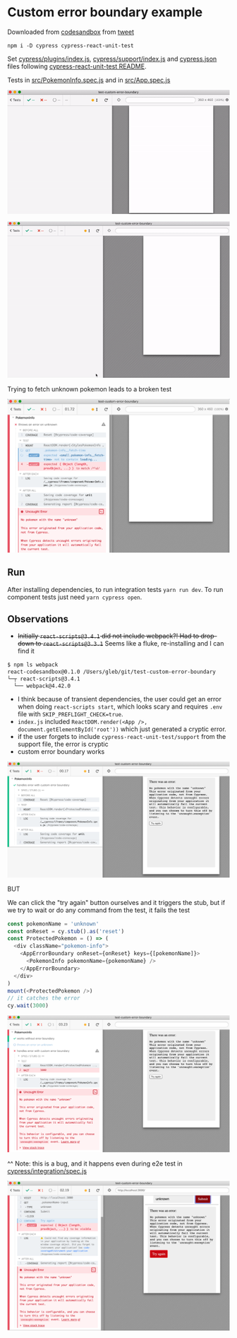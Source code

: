 # Custom error boundary example

Downloaded from [codesandbox](https://codesandbox.io/s/throbbing-thunder-67cnp) from [tweet](https://twitter.com/kentcdodds/status/1255981305218469888)

```shell
npm i -D cypress cypress-react-unit-test
```

Set [cypress/plugins/index.js](cypress/plugins/index.js), [cypress/support/index.js](cypress/support/index.js) and [cypress.json](cypress.json) files following [cypress-react-unit-test README](https://github.com/bahmutov/cypress-react-unit-test).

Tests in [src/PokemonInfo.spec.js](src/PokemonInfo.spec.js) and in [src/App.spec.js](src/App.spec.js)

![All good](images/info.gif)

![Mew App test](images/app-test.gif)

Trying to fetch unknown pokemon leads to a broken test

![Uncaught error](images/uncaught-error.png)

## Run

After installing dependencies, to run integration tests `yarn run dev`. To run component tests just need `yarn cypress open`.

## Observations

- ~~Initially `react-scripts@3.4.1` did not include webpack?! Had to drop-down to `react-scripts@3.3.1`~~ Seems like a fluke, re-installing and I can find it

```
$ npm ls webpack
react-codesandbox@0.1.0 /Users/gleb/git/test-custom-error-boundary
└─┬ react-scripts@3.4.1
  └── webpack@4.42.0
```

- I think because of transient dependencies, the user could get an error when doing `react-scripts start`, which looks scary and requires `.env` file with `SKIP_PREFLIGHT_CHECK=true`.
- `index.js` included `ReactDOM.render(<App />, document.getElementById('root'))` which just generated a cryptic error.
- if the user forgets to include `cypress-react-unit-test/support` from the support file, the error is cryptic
- custom error boundary works

![Custom error boundary](images/custom-boundary.png)

BUT

We can click the "try again" button ourselves and it triggers the stub, but if we try to wait or do any command from the test, it fails the test

```js
const pokemonName = 'unknown'
const onReset = cy.stub().as('reset')
const ProtectedPokemon = () => (
  <div className="pokemon-info">
    <AppErrorBoundary onReset={onReset} keys={[pokemonName]}>
      <PokemonInfo pokemonName={pokemonName} />
    </AppErrorBoundary>
  </div>
)
mount(<ProtectedPokemon />)
// it catches the error
cy.wait(3000)
```

![Try to wait and the test fails](images/try-wait.png)

^^ Note: this is a bug, and it happens even during e2e test in [cypress/integration/spec.js](cypress/integration/spec.js)

![E2E fails too](images/e2e-fails.png)


